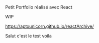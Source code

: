 Petit Portfolio réalisé avec React

WIP


https://aptxunicorn.github.io/reactArchive/



Salut c'est le test voila 
